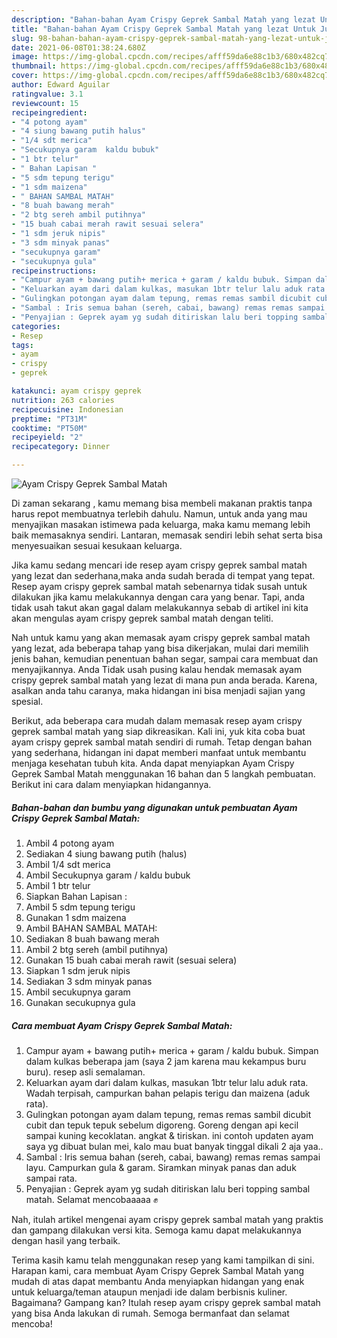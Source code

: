 ```yaml
---
description: "Bahan-bahan Ayam Crispy Geprek Sambal Matah yang lezat Untuk Jualan"
title: "Bahan-bahan Ayam Crispy Geprek Sambal Matah yang lezat Untuk Jualan"
slug: 98-bahan-bahan-ayam-crispy-geprek-sambal-matah-yang-lezat-untuk-jualan
date: 2021-06-08T01:38:24.680Z
image: https://img-global.cpcdn.com/recipes/afff59da6e88c1b3/680x482cq70/ayam-crispy-geprek-sambal-matah-foto-resep-utama.jpg
thumbnail: https://img-global.cpcdn.com/recipes/afff59da6e88c1b3/680x482cq70/ayam-crispy-geprek-sambal-matah-foto-resep-utama.jpg
cover: https://img-global.cpcdn.com/recipes/afff59da6e88c1b3/680x482cq70/ayam-crispy-geprek-sambal-matah-foto-resep-utama.jpg
author: Edward Aguilar
ratingvalue: 3.1
reviewcount: 15
recipeingredient:
- "4 potong ayam"
- "4 siung bawang putih halus"
- "1/4 sdt merica"
- "Secukupnya garam  kaldu bubuk"
- "1 btr telur"
- " Bahan Lapisan "
- "5 sdm tepung terigu"
- "1 sdm maizena"
- " BAHAN SAMBAL MATAH"
- "8 buah bawang merah"
- "2 btg sereh ambil putihnya"
- "15 buah cabai merah rawit sesuai selera"
- "1 sdm jeruk nipis"
- "3 sdm minyak panas"
- "secukupnya garam"
- "secukupnya gula"
recipeinstructions:
- "Campur ayam + bawang putih+ merica + garam / kaldu bubuk. Simpan dalam kulkas beberapa jam (saya 2 jam karena mau kekampus buru buru). resep asli semalaman."
- "Keluarkan ayam dari dalam kulkas, masukan 1btr telur lalu aduk rata. Wadah terpisah, campurkan bahan pelapis terigu dan maizena (aduk rata)."
- "Gulingkan potongan ayam dalam tepung, remas remas sambil dicubit cubit dan tepuk tepuk sebelum digoreng. Goreng dengan api kecil sampai kuning kecoklatan. angkat &amp; tiriskan. ini contoh updaten ayam saya yg dibuat bulan mei, kalo mau buat banyak tinggal dikali 2 aja yaa.."
- "Sambal : Iris semua bahan (sereh, cabai, bawang) remas remas sampai layu. Campurkan gula &amp; garam. Siramkan minyak panas dan aduk sampai rata."
- "Penyajian : Geprek ayam yg sudah ditiriskan lalu beri topping sambal matah. Selamat mencobaaaaa ✊"
categories:
- Resep
tags:
- ayam
- crispy
- geprek

katakunci: ayam crispy geprek 
nutrition: 263 calories
recipecuisine: Indonesian
preptime: "PT31M"
cooktime: "PT50M"
recipeyield: "2"
recipecategory: Dinner

---
```



![Ayam Crispy Geprek Sambal Matah](https://img-global.cpcdn.com/recipes/afff59da6e88c1b3/680x482cq70/ayam-crispy-geprek-sambal-matah-foto-resep-utama.jpg)

Di zaman  sekarang , kamu memang bisa membeli makanan praktis tanpa harus repot membuatnya terlebih dahulu. Namun, untuk anda yang mau menyajikan masakan istimewa pada keluarga, maka kamu memang lebih baik memasaknya sendiri. Lantaran, memasak sendiri lebih sehat serta bisa menyesuaikan sesuai kesukaan keluarga.

Jika kamu sedang mencari ide resep ayam crispy geprek sambal matah yang lezat dan sederhana,maka anda sudah berada di tempat yang tepat. Resep ayam crispy geprek sambal matah  sebenarnya tidak susah untuk dilakukan jika kamu melakukannya dengan cara yang benar. Tapi, anda tidak usah takut akan gagal dalam melakukannya 
sebab di artikel ini kita akan mengulas ayam crispy geprek sambal matah dengan teliti.  



Nah untuk kamu yang akan memasak ayam crispy geprek sambal matah yang lezat, ada beberapa tahap yang bisa dikerjakan, mulai dari memilih jenis bahan, kemudian penentuan bahan segar, sampai cara membuat dan menyajikannya. Anda Tidak usah pusing kalau hendak memasak ayam crispy geprek sambal matah yang lezat di mana pun anda berada. Karena, asalkan anda  tahu caranya, maka hidangan ini bisa menjadi sajian yang spesial.

Berikut, ada beberapa cara mudah dalam memasak resep ayam crispy geprek sambal matah yang siap dikreasikan. Kali ini, yuk kita coba buat ayam crispy geprek sambal matah sendiri di rumah. Tetap dengan bahan yang sederhana, hidangan ini dapat memberi manfaat untuk membantu menjaga kesehatan tubuh kita. Anda dapat menyiapkan Ayam Crispy Geprek Sambal Matah menggunakan 16 bahan dan 5 langkah pembuatan. Berikut ini cara dalam menyiapkan hidangannya.

<!--inarticleads1-->

##### Bahan-bahan dan bumbu yang digunakan untuk pembuatan Ayam Crispy Geprek Sambal Matah:

1. Ambil 4 potong ayam
1. Sediakan 4 siung bawang putih (halus)
1. Ambil 1/4 sdt merica
1. Ambil Secukupnya garam / kaldu bubuk
1. Ambil 1 btr telur
1. Siapkan  Bahan Lapisan :
1. Ambil 5 sdm tepung terigu
1. Gunakan 1 sdm maizena
1. Ambil  BAHAN SAMBAL MATAH:
1. Sediakan 8 buah bawang merah
1. Ambil 2 btg sereh (ambil putihnya)
1. Gunakan 15 buah cabai merah rawit (sesuai selera)
1. Siapkan 1 sdm jeruk nipis
1. Sediakan 3 sdm minyak panas
1. Ambil secukupnya garam
1. Gunakan secukupnya gula




<!--inarticleads2-->

##### Cara membuat Ayam Crispy Geprek Sambal Matah:

1. Campur ayam + bawang putih+ merica + garam / kaldu bubuk. Simpan dalam kulkas beberapa jam (saya 2 jam karena mau kekampus buru buru). resep asli semalaman.
1. Keluarkan ayam dari dalam kulkas, masukan 1btr telur lalu aduk rata. Wadah terpisah, campurkan bahan pelapis terigu dan maizena (aduk rata).
1. Gulingkan potongan ayam dalam tepung, remas remas sambil dicubit cubit dan tepuk tepuk sebelum digoreng. Goreng dengan api kecil sampai kuning kecoklatan. angkat &amp; tiriskan. ini contoh updaten ayam saya yg dibuat bulan mei, kalo mau buat banyak tinggal dikali 2 aja yaa..
1. Sambal : Iris semua bahan (sereh, cabai, bawang) remas remas sampai layu. Campurkan gula &amp; garam. Siramkan minyak panas dan aduk sampai rata.
1. Penyajian : Geprek ayam yg sudah ditiriskan lalu beri topping sambal matah. Selamat mencobaaaaa ✊




Nah, itulah artikel mengenai  ayam crispy geprek sambal matah  yang praktis dan gampang dilakukan versi kita. Semoga kamu dapat melakukannya dengan hasil yang terbaik. 

Terima kasih kamu telah menggunakan resep yang kami tampilkan di sini. Harapan kami, cara membuat  Ayam Crispy Geprek Sambal Matah yang mudah di atas dapat membantu Anda menyiapkan hidangan yang enak untuk keluarga/teman ataupun menjadi ide dalam berbisnis kuliner. Bagaimana? Gampang kan? Itulah resep ayam crispy geprek sambal matah yang bisa Anda lakukan di rumah. Semoga bermanfaat dan selamat mencoba!

